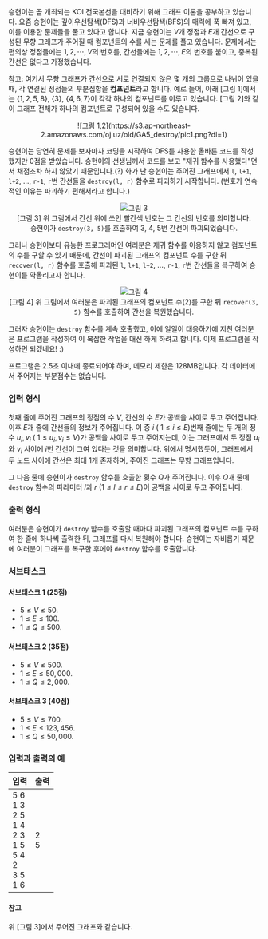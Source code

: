 승현이는 곧 개최되는 KOI 전국본선을 대비하기 위해 그래프 이론을 공부하고 있습니다. 요즘 승현이는 깊이우선탐색(DFS)과 너비우선탐색(BFS)의 매력에 푹 빠져 있고, 이를 이용한 문제들을 풀고 있다고 합니다. 지금 승현이는 $V$개 정점과 $E$개 간선으로 구성된 무향 그래프가 주어질 때 컴포넌트의 수를 세는 문제를 풀고 있습니다. 문제에서는 편의상 정점들에는 $1, 2, \cdots, V$의 번호를, 간선들에는 $1, 2, \cdots, E$의 번호를 붙이고, 중복된 간선은 없다고 가정했습니다.

참고: 여기서 무향 그래프가 간선으로 서로 연결되지 않은 몇 개의 그룹으로 나뉘어 있을 때, 각 연결된 정점들의 부분집합을 <b>컴포넌트</b>라고 합니다. 예로 들어, 아래 [그림 1]에서는 {$1, 2, 5, 8$}, {$3$}, {$4, 6, 7$}이 각각 하나의 컴포넌트를 이루고 있습니다. [그림 2]와 같이 그래프 전체가 하나의 컴포넌트로 구성되어 있을 수도 있습니다.

<center>
![그림 1,2](https://s3.ap-northeast-2.amazonaws.com/oj.uz/old/GA5_destroy/pic1.png?dl=1)
</center>

승현이는 당연히 문제를 보자마자 코딩을 시작하여 DFS를 사용한 올바른 코드를 작성했지만 0점을 받았습니다. 승현이의 선생님께서 코드를 보고 "재귀 함수를 사용했다"면서 채점조차 하지 않았기 때문입니다.(?) 화가 난 승현이는 주어진 그래프에서 `l`, `l+1`, `l+2`, ..., `r-1`, `r`번 간선들을 `destroy(l, r)` 함수로 파괴하기 시작합니다. (번호가 연속적인 이유는 파괴하기 편해서라고 합니다.)

<div style="text-align: center; margin-bottom: 10px;">
<img src="https://s3.ap-northeast-2.amazonaws.com/oj.uz/old/GA5_destroy/pic2.png?dl=1" alt="그림 3" />
<div class="small-text">[그림 3] 위 그림에서 간선 위에 쓰인 빨간색 번호는 그 간선의 번호를 의미합니다.<br/>승현이가 <code>destroy(3, 5)</code>를 호출하여 3, 4, 5번 간선이 파괴되었습니다.</div>
</div>

그러나 승현이보다 유능한 프로그래머인 여러분은 재귀 함수를 이용하지 않고 컴포넌트의 수를 구할 수 있기 때문에, 간선이 파괴된 그래프의 컴포넌트 수를 구한 뒤 `recover(l, r)` 함수를 호출해 파괴된 `l`, `l+1`, `l+2`, ..., `r-1`, `r`번 간선들을 복구하여 승현이를 약올리고자 합니다.

<div style="text-align: center; margin-bottom: 10px;">
<img src="https://s3.ap-northeast-2.amazonaws.com/oj.uz/old/GA5_destroy/pic3.png?dl=1" alt="그림 4" />
<div class="small-text">[그림 4] 위 그림에서 여러분은 파괴된 그래프의 컴포넌트 수(2)를 구한 뒤 <code>recover(3, 5)</code> 함수를 호출하여 간선을 복원했습니다.</div>
</div>

그러자 승현이는 `destroy` 함수를 계속 호출했고, 이에 일일이 대응하기에 지친 여러분은 프로그램을 작성하여 이 복잡한 작업을 대신 하게 하려고 합니다. 이제 프로그램을 작성하면 되겠네요! :)

프로그램은 2.5초 이내에 종료되어야 하며, 메모리 제한은 128MB입니다. 각 데이터에서 주어지는 부분점수는 없습니다.

### 입력 형식

첫째 줄에 주어진 그래프의 정점의 수 $V$, 간선의 수 $E$가 공백을 사이로 두고 주어집니다. 이후 $E$개 줄에 간선들의 정보가 주어집니다. 이 중 $i$ ( $1 \le i \le E$)번째 줄에는 두 개의 정수 $u_{i}, v_{i}$ ( $1 \le u_{i}, v_{i} \le V$)가 공백을 사이로 두고 주어지는데, 이는 그래프에서 두 정점 $u_{i}$와 $v_{i}$ 사이에 $i$번 간선이 그여 있다는 것을 의미합니다. 위에서 명시했듯이, 그래프에서 두 노드 사이에 간선은 최대 1개 존재하며, 주어진 그래프는 무향 그래프입니다.

그 다음 줄에 승현이가 `destroy` 함수를 호출한 횟수 $Q$가 주어집니다. 이후 $Q$개 줄에 `destroy` 함수의 파라미터 $l$과 $r$ ($1 \le l \le r \le E$)이 공백을 사이로 두고 주어집니다.

### 출력 형식

여러분은 승현이가 `destroy` 함수를 호출할 때마다 파괴된 그래프의 컴포넌트 수를 구하여 한 줄에 하나씩 출력한 뒤, 그래프를 다시 복원해야 합니다. 승현이는 자비롭기 때문에 여러분이 그래프를 복구한 후에야 `destroy` 함수를 호출합니다.

### 서브태스크

#### 서브태스크 1 (25점)

* $5 \le V \le 50.$
* $1 \le E \le 100.$
* $1 \le Q \le 500.$

#### 서브태스크 2 (35점)

* $5 \le V \le 500.$
* $1 \le E \le 50,000.$
* $1 \le Q \le 2,000.$

#### 서브태스크 3 (40점)

* $5 \le V \le 700.$
* $1 \le E \le 123,456.$
* $1 \le Q \le 50,000.$

### 입력과 출력의 예

<table class='table table-bordered table-condensed'>
 <thead>
  <tr>
   <th style="width: 50%;">입력</th>
   <th style="width: 50%;">출력</th>
  </tr>
 </thead>
 <tbody>
  <tr>
   <td class="code-font">5 6<br/>
1 3<br/>
2 5<br/>
1 4<br/>
2 3<br/>
1 5<br/>
5 4<br/>
2<br/>
3 5<br/>
1 6</td>
   <td class="code-font">2<br/>
5</td>
  </tr>
 </tbody>
</table>

#### 참고

위 [그림 3]에서 주어진 그래프와 같습니다.